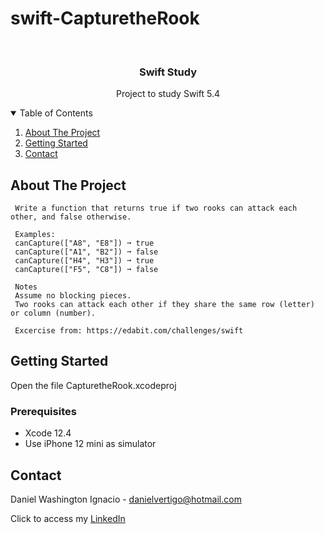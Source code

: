 # swift-CapturetheRook

<!-- PROJECT LOGO -->
<br />
<p align="center">

  <h3 align="center">Swift Study</h3>
  <p align="center">
    Project to study Swift 5.4
  </p>
</p>



<!-- TABLE OF CONTENTS -->
<details open="open">
  <summary>Table of Contents</summary>
  <ol>
    <li>
      <a href="#about-the-project">About The Project</a>
    </li>
    <li>
      <a href="#getting-started">Getting Started</a>
    </li>
    <li><a href="#contact">Contact</a></li>
  </ol>
</details>



<!-- ABOUT THE PROJECT -->
## About The Project
 
  
     Write a function that returns true if two rooks can attack each other, and false otherwise.
     
     Examples:
     canCapture(["A8", "E8"]) ➞ true
     canCapture(["A1", "B2"]) ➞ false
     canCapture(["H4", "H3"]) ➞ true
     canCapture(["F5", "C8"]) ➞ false
     
     Notes
     Assume no blocking pieces.
     Two rooks can attack each other if they share the same row (letter) or column (number).
     
     Excercise from: https://edabit.com/challenges/swift


<!-- GETTING STARTED -->
## Getting Started

Open the file CapturetheRook.xcodeproj 

### Prerequisites

* Xcode 12.4
* Use iPhone 12 mini as simulator 

<!-- CONTACT -->
## Contact

Daniel Washington Ignacio - danielvertigo@hotmail.com

Click to access my [LinkedIn](https://www.linkedin.com/in/daniel-washington-ignacio-ab439b164/)
